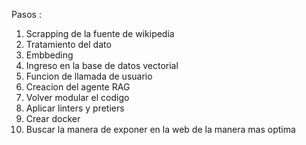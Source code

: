 Pasos :

1. Scrapping de la fuente de wikipedia
2. Tratamiento del dato
3. Embbeding
4. Ingreso en la base de datos vectorial
5. Funcion de llamada de usuario
6. Creacion del agente RAG
7. Volver modular el codigo
8. Aplicar linters y pretiers
9. Crear docker
10. Buscar la manera de exponer en la web de la manera mas optima